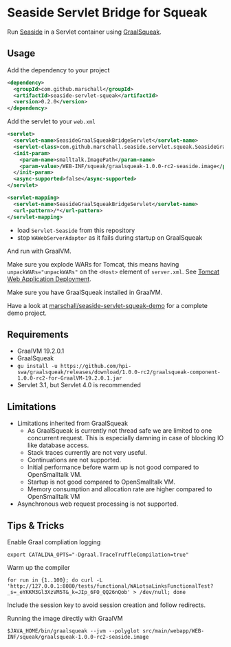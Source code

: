 Seaside Servlet Bridge for Squeak
=================================

Run [Seaside](http://www.seaside.st) in a Servlet container using [GraalSqueak](https://github.com/hpi-swa/graalsqueak).


Usage
-----

Add the dependency to your project

```xml
<dependency>
  <groupId>com.github.marschall</groupId>
  <artifactId>seaside-servlet-squeak</artifactId>
  <version>0.2.0</version>
</dependency>
```

Add the servlet to your `web.xml`


```xml
<servlet>
  <servlet-name>SeasideGraalSqueakBridgeServlet</servlet-name>
  <servlet-class>com.github.marschall.seaside.servlet.squeak.SeasideGraalSqueakBridgeServlet</servlet-class>
  <init-param>
    <param-name>smalltalk.ImagePath</param-name>
    <param-value>/WEB-INF/squeak/graalsqueak-1.0.0-rc2-seaside.image</param-value>
  </init-param>
  <async-supported>false</async-supported>
</servlet>

<servlet-mapping>
  <servlet-name>SeasideGraalSqueakBridgeServlet</servlet-name>
  <url-pattern>/*</url-pattern>
</servlet-mapping>
```

* load `Servlet-Seaside` from this repository
* stop `WAWebServerAdaptor` as it fails during startup on GraalSqueak

And run with GraalVM.

Make sure you explode WARs for Tomcat, this means having `unpackWARs="unpackWARs"` on the `<Host>` element of `server.xml`. See [Tomcat Web Application Deployment](https://tomcat.apache.org/tomcat-9.0-doc/deployer-howto.html).

Make sure you have GraalSqueak installed in GraalVM.

Have a look at [marschall/seaside-servlet-squeak-demo](https://github.com/marschall/seaside-servlet-squeak-demo) for a complete demo project.

Requirements
------------

 * GraalVM 19.2.0.1
 * GraalSqueak
  * `gu install -u https://github.com/hpi-swa/graalsqueak/releases/download/1.0.0-rc2/graalsqueak-component-1.0.0-rc2-for-GraalVM-19.2.0.1.jar`
 * Servlet 3.1, but Servlet 4.0 is recommended

Limitations
-----------

* Limitations inherited from GraalSqueak
  * As GraalSqueak is currently not thread safe we are limited to one concurrent request. This is especially damning in case of blocking IO like database access.
  * Stack traces currently are not very useful.
  * Continuations are not supported.
  * Initial performance before warm up is not good compared to OpenSmalltalk VM.
  * Startup is not good compared to OpenSmalltalk VM.
  * Memory consumption and allocation rate are higher compared to OpenSmalltalk VM
* Asynchronous web request processing is not supported.

Tips & Tricks
-------------

Enable Graal compliation logging

    export CATALINA_OPTS="-Dgraal.TraceTruffleCompilation=true"

Warm up the compiler

    for run in {1..100}; do curl -L 'http://127.0.0.1:8080/tests/functional/WALotsaLinksFunctionalTest?_s=_eYKKM3Gl3XzVM5T&_k=JIp_6FO_QQ26nQob' > /dev/null; done

Include the session key to avoid session creation and follow redirects.

Running the image directly with GraalVM

    $JAVA_HOME/bin/graalsqueak --jvm --polyglot src/main/webapp/WEB-INF/squeak/graalsqueak-1.0.0-rc2-seaside.image

